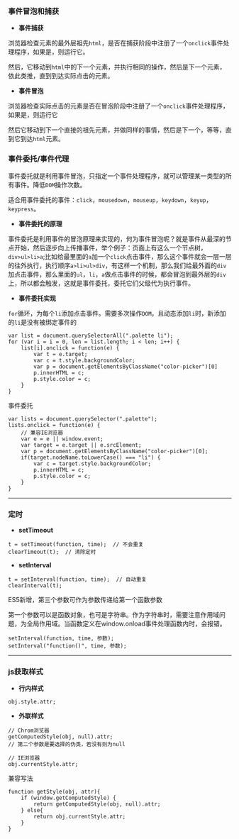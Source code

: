 ### 事件冒泡和捕获
* **事件捕获**

浏览器检查元素的最外层祖先`html`，是否在捕获阶段中注册了一个`onclick`事件处理程序，如果是，则运行它。

然后，它移动到`html`中的下一个元素，并执行相同的操作，然后是下一个元素，依此类推，直到到达实际点击的元素。

* **事件冒泡**

浏览器检查实际点击的元素是否在冒泡阶段中注册了一个`onclick`事件处理程序，如果是，则运行它

然后它移动到下一个直接的祖先元素，并做同样的事情，然后是下一个，等等，直到它到达`html`元素。


### 事件委托/事件代理
事件委托就是利用事件冒泡，只指定一个事件处理程序，就可以管理某一类型的所有事件。降低`DOM`操作次数。

适合用事件委托的事件：`click`，`mousedown`，`mouseup`，`keydown`，`keyup`，`keypress`。

* **事件委托的原理**

事件委托是利用事件的冒泡原理来实现的，何为事件冒泡呢？就是事件从最深的节点开始，然后逐步向上传播事件，举个例子：页面上有这么一个节点树，`div>ul>li>a`;比如给最里面的`a`加一个`click`点击事件，那么这个事件就会一层一层的往外执行，执行顺序`a>li>ul>div`，有这样一个机制，那么我们给最外面的`div`加点击事件，那么里面的`ul`，`li`，`a`做点击事件的时候，都会冒泡到最外层的`div`上，所以都会触发，这就是事件委托，委托它们父级代为执行事件。

* **事件委托实现**

`for`循环，为每个`li`添加点击事件。需要多次操作`DOM`，且动态添加`li`时，新添加的`li`是没有被绑定事件的
```
var list = document.querySelectorAll(".palette li");
for (var i = i = 0, len = list.length; i < len; i++) {
    list[i].onclick = function(e) {
        var t = e.target;
        var c = t.style.backgroundColor;
        var p = document.getElementsByClassName("color-picker")[0]
        p.innerHTML = c;
        p.style.color = c;
    }
}
```
事件委托
```
var lists = document.querySelector(".palette");
lists.onclick = function(e) {
    // 兼容IE浏览器
    var e = e || window.event;
    var target = e.target || e.srcElement;
    var p = document.getElementsByClassName("color-picker")[0];
    if(target.nodeName.toLowerCase() === "li") {
        var c = target.style.backgroundColor;
        p.innerHTML = c;
        p.style.color = c;
    }
}
```

***

### 定时
* **setTimeout**

```
t = setTimeout(function, time);  // 不会重复
clearTimeout(t);  // 清除定时
```

* **setInterval**

```
t = setInterval(function, time);  // 自动重复
clearInterval(t);
```
ES5新增，第三个参数可作为参数传递给第一个函数参数

第一个参数可以是函数对象，也可是字符串。作为字符串时，需要注意作用域问题，为全局作用域。当函数定义在window.onload事件处理函数内时，会报错。
```
setInterval(function, time, 参数);
setInterval("function()", time, 参数);
```

***

### js获取样式
* **行内样式**

```
obj.style.attr;
```

* **外联样式**

```
// Chrom浏览器
getComputedStyle(obj, null).attr;  
// 第二个参数是要选择的伪类，若没有则为null

// IE浏览器
obj.currentStyle.attr;
```
兼容写法
```
function getStyle(obj, attr){
    if (window.getComputedStyle) {
        return getComputedStyle(obj, null).attr;
    } else{
        return obj.currentStyle.attr;
    }
}
```